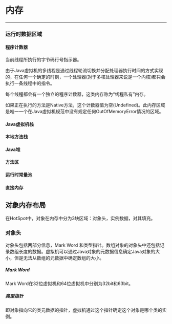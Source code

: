 # 内存
***
### 运行时数据区域
#### 程序计数器
当前线程所执行的字节码行号指示器。

由于Java虚拟机的多线程是通过线程轮流切换并分配处理器执行时间的方式实现的，在任何一个确定的时刻，一个处理器(对于多核处理器来说是一个内核)都只会执行一条线程中的指令。  

每个线程都会有一个独立的程序计数器，这类内存称为“线程私有”内存。  

如果正在执行的方法是Native方法，这个计数器值为空(Undefined)。此内存区域是唯一一个在Java虚拟机规范中没有规定任何OutOfMemoryError情况的区域。
#### Java虚拟机栈  
#### 本地方法栈
#### Java堆
#### 方法区
#### 运行时常量池  
#### 直接内存  

## 对象内存布局
在HotSpot中，对象在内存中分为3块区域：对象头，实例数据，对其填充。  
### 对象头
对象头包括两部分信息，Mark Word 和类型指针。数组对象的对象头中还包括记录数组长度的数据。虚拟机可以通过Java对象的元数据信息确定Java对象的大小，但是无法从数组的元数据中确定数组的大小。
##### Mark Word
Mark Word在32位虚拟机和64位虚拟机中分别为32bit和63bit。  

##### 类型指针
即对象指向它的类元数据的指针，虚拟机通过这个指针确定这个对象是哪个类的实例。  
